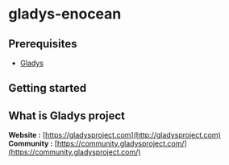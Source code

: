 # gladys-enocean



Prerequisites
-------------

- [Gladys](http://gladysproject.com) 

Getting started
-------------



####

What is Gladys project
-------------

**Website :** [https://gladysproject.com](http://gladysproject.com) <br>
**Community :** [https://community.gladysproject.com/](https://community.gladysproject.com/)
